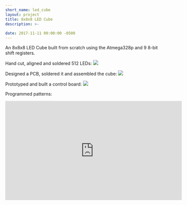 ```yaml
---
short_name: led_cube
layout: project
title: 8x8x8 LED Cube
description: >-
    
date: 2017-11-11 00:00:00 -0500
---
```


An 8x8x8 LED Cube built from scratch using the Atmega328p and 9 8-bit shift registers.

Hand cut, aligned and soldered 512 LEDs:
<img src="/assets/projects/{{page.short_name}}/pic-6.jpg" />

Designed a PCB, soldered it and assembled the cube:
<img src="/assets/projects/{{page.short_name}}/pic-3.jpg" />

Prototyped and built a control board:
<img src="/assets/projects/{{page.short_name}}/pic-1.jpg" />

Programmed patterns:
<iframe width="560" height="315" src="https://www.youtube.com/embed/cFh0wQ46Q6s" frameborder="0" allow="accelerometer; autoplay; encrypted-media; gyroscope; picture-in-picture" allowfullscreen></iframe>